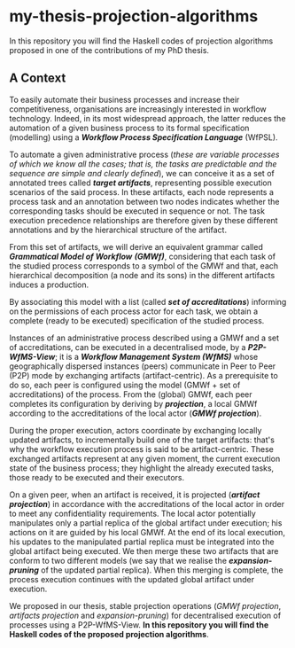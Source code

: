 # my-thesis-projection-algorithms
In this repository you will find the Haskell codes of projection algorithms proposed in one of the contributions of my PhD thesis.

## A Context
To easily automate their business processes and increase their competitiveness, organisations are increasingly interested in workflow technology. Indeed, in its most widespread approach, the latter reduces the automation of a given business process to its formal specification (modelling) using a ***Workflow Process Specification Language*** (WfPSL).

To automate a given administrative process (*these are variable processes of which we know all the cases; that is, the tasks are predictable and the sequence are simple and clearly defined*), we can conceive it as a set of annotated trees called ***target artifacts***, representing possible execution scenarios of the said process. In these artifacts, each node represents a process task and an annotation between two nodes indicates whether the corresponding tasks should be executed in sequence or not. The task execution precedence relationships are therefore given by these different annotations and by the hierarchical structure of the artifact.

From this set of artifacts, we will derive an equivalent grammar called ***Grammatical Model of Workflow*** ***(GMWf)***, considering that each task of the studied process corresponds to a symbol of the GMWf and that, each hierarchical decomposition (a node and its sons) in the different artifacts induces a production. 

By associating this model with a list (called ***set of accreditations***) informing on the permissions of each process actor for each task, we obtain a complete (ready to be executed) specification of the studied process.

Instances of an administrative process described using a GMWf and a set of accreditations, can be executed in a decentralised mode, by a ***P2P-WfMS-View***; it is a ***Workflow Management System (WfMS)*** whose geographically dispersed instances (peers) communicate in Peer to Peer (P2P) mode by exchanging artifacts (artifact-centric). As a prerequisite to do so, each peer is configured using the model (GMWf + set of accreditations) of the process. From the (global) GMWf, each peer completes its configuration by deriving by ***projection***, a local GMWf according to the accreditations of the local actor (***GMWf projection***).

During the proper execution, actors coordinate by exchanging locally updated artifacts, to incrementally build one of the target artifacts: that's why the workflow execution process is said to be artifact-centric. These exchanged artifacts represent at any given moment, the current execution state of the business process; they highlight the already executed tasks, those ready to be executed and their executors.

On a given peer, when an artifact is received, it is projected (***artifact projection***) in accordance with the accreditations of the local actor in order to meet any confidentiality requirements. The local actor potentially manipulates only a partial replica of the global artifact under execution; his actions on it are guided by his local GMWf. At the end of its local execution, his updates to the manipulated partial replica must be integrated into the global artifact being executed. We then merge these two artifacts that are conform to two different models (we say that we realise the ***expansion-pruning*** of the updated partial replica). When this merging is complete, the process execution continues with the updated global artifact under execution.

We proposed in our thesis, stable projection operations (*GMWf projection*, *artifacts projection* and *expansion-pruning*) for decentralised execution of processes using a P2P-WfMS-View. **In this repository you will find the Haskell codes of the proposed projection algorithms**.
